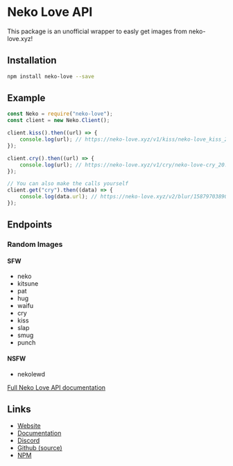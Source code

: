 # Neko Love API

This package is an unofficial wrapper to easly get images from neko-love.xyz!

## Installation

```sh
npm install neko-love --save
```

## Example

```js
const Neko = require("neko-love");
const client = new Neko.Client();

client.kiss().then((url) => {
    console.log(url); // https://neko-love.xyz/v1/kiss/neko-love_kiss_24.jpg
});

client.cry().then((url) => {
    console.log(url); // https://neko-love.xyz/v1/cry/neko-love-cry_20.gif
});

// You can also make the calls yourself
client.get("cry").then((data) => {
    console.log(data.url); // https://neko-love.xyz/v2/blur/1587970389017-1587970389017.png
});
```

## Endpoints

### Random Images

#### SFW

* neko
* kitsune
* pat
* hug
* waifu
* cry
* kiss
* slap
* smug
* punch

#### NSFW

* nekolewd

[Full Neko Love API documentation](https://docs.neko-love.xyz/)

## Links

* [Website](https://neko-love.xyz)
* [Documentation](https://docs.neko-love.xyz/)
* [Discord](https://discord.gg/byThR3v)
* [Github (source)](https://github.com/Androz2091/neko-love)
* [NPM](https://npmjs.com/neko-love)
